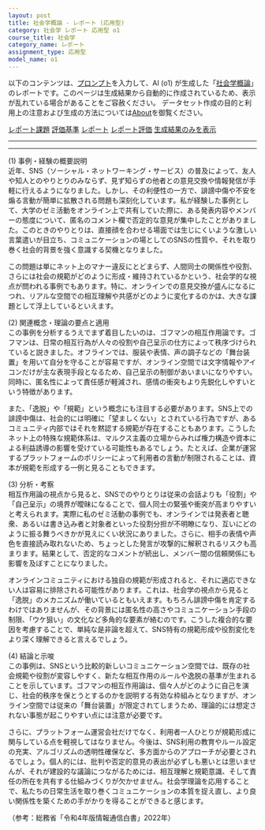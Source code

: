 ```yaml
---
layout: post
title: 社会学概論 - レポート (応用型)
category: 社会学 レポート 応用型 o1
course_title: 社会学
category_name: レポート
assignment_type: 応用型
model_name: o1
---
```


以下のコンテンツは、[プロンプト](https://github.com/takedatoshiyuki/synthetic_assignments/tree/main/generated/社会学/o1/prompt_レポート-応用型.md)を入力して、AI (o1) が生成した「[社会学概論](/contents/社会学/)」のレポートです。このページは生成結果から自動的に作成されているため、表示が乱れている場合があることをご容赦ください。
データセット作成の目的と利用上の注意および生成の方法については[About](/About)を御覧ください。

[レポート課題](../レポート課題-応用型)
[評価基準](../評価基準-応用型)
[レポート](../レポート-応用型)
[レポート評価](../レポート評価-応用型)
[生成結果のみを表示](https://github.com/takedatoshiyuki/synthetic_assignments/tree/main/generated/社会学/o1/レポート-応用型.md)
  

***
***
  
(1) 事例・経験の概要説明  
近年、SNS（ソーシャル・ネットワーキング・サービス）の普及によって、友人や知人とのやりとりのみならず、見ず知らずの他者との意見交換や情報発信が手軽に行えるようになりました。しかし、その利便性の一方で、誹謗中傷や不安を煽る言動が簡単に拡散される問題も深刻化しています。私が経験した事例として、大学のゼミ活動をオンライン上で共有していた際に、ある発表内容やメンバーの態度について、匿名のコメント欄で否定的な意見が集中したことがありました。このときのやりとりは、直接顔を合わせる場面では生じにくいような激しい言葉遣いが目立ち、コミュニケーションの場としてのSNSの性質や、それを取り巻く社会的背景を強く意識する契機となりました。  

この問題は単にネット上のマナー違反にとどまらず、人間同士の関係性や役割、さらには社会の規範がどのように形成・維持されているかという、社会学的な視点が問われる事例でもあります。特に、オンラインでの意見交換が盛んになるにつれ、リアルな空間での相互理解や共感がどのように変化するのかは、大きな課題として浮上しているといえます。  

(2) 関連概念・理論の要点と適用  
この事例を分析するうえでまず着目したいのは、ゴフマンの相互作用論です。ゴフマンは、日常の相互行為が人々の役割や自己呈示の仕方によって秩序づけられていると説きました。オフラインでは、服装や表情、声の調子などの「舞台装置」を用いて自分を守ることが容易ですが、オンライン空間では文字情報やアイコンだけが主な表現手段となるため、自己呈示の制御があいまいになりやすい。同時に、匿名性によって責任感が軽減され、感情の衝突もより先鋭化しやすいという特徴があります。  

また、「逸脱」や「規範」という概念にも注目する必要があります。SNS上での誹謗中傷は、社会的には明確に「望ましくない」とされている行為ですが、あるコミュニティ内部ではそれを黙認する規範が存在することもあります。こうしたネット上の特殊な規範体系は、マルクス主義の立場からみれば権力構造や資本による利益誘導の影響を受けている可能性もあるでしょう。たとえば、企業が運営するプラットフォームのポリシーによって利用者の言動が制限されることは、資本が規範を形成する一例と見ることもできます。  

(3) 分析・考察  
相互作用論の視点から見ると、SNSでのやりとりは従来の会話よりも「役割」や「自己呈示」の境界が曖昧になることで、個人同士の緊張や衝突が高まりやすいと考えられます。実際に私のゼミ活動の事例でも、オンラインでは発表者と聴衆、あるいは書き込み者と対象者といった役割分担が不明瞭になり、互いにどのように振る舞うべきかが見えにくい状況にありました。さらに、相手の表情や声色を直接読み取れないため、ちょっとした発言が攻撃的に解釈されるリスクも高まります。結果として、否定的なコメントが続出し、メンバー間の信頼関係にも影響を及ぼすことになりました。  

オンラインコミュニティにおける独自の規範が形成されると、それに適応できない人は容易に排除される可能性があります。これは、社会学の視点から見ると「逸脱」のメカニズムが働いているともいえます。もちろん誹謗中傷を肯定するわけではありませんが、その背景には匿名性の高さやコミュニケーション手段の制限、「ウケ狙い」の文化など多角的な要素が絡むのです。こうした複合的な要因を考慮することで、単純な是非論を超えて、SNS特有の規範形成や役割変化をより深く理解できると言えるでしょう。  

(4) 結論と示唆  
この事例は、SNSという比較的新しいコミュニケーション空間では、既存の社会規範や役割が変容しやすく、新たな相互作用のルールや逸脱の基準が生まれることを示しています。ゴフマンの相互作用論は、個々人がどのように自己を演じ、社会的秩序を保とうとするのかを説明する有効な枠組みとなりますが、オンライン空間では従来の「舞台装置」が限定されてしまうため、理論的には想定されない事態が起こりやすい点には注意が必要です。  

さらに、プラットフォーム運営会社だけでなく、利用者一人ひとりが規範形成に関与している点を軽視してはなりません。今後は、SNS利用の教育やルール設定の充実、アルゴリズムの透明性確保など、多方面からのアプローチが必要とされるでしょう。個人的には、批判や否定的意見の表出が必ずしも悪いとは思いませんが、それが建設的な議論につながるためには、相互理解と規範意識、そして責任の所在を共有する仕組みづくりが欠かせません。社会学理論を応用することで、私たちの日常生活を取り巻くコミュニケーションの本質を捉え直し、より良い関係性を築くための手がかりを得ることができると感じます。  

（参考：総務省「令和4年版情報通信白書」2022年）
